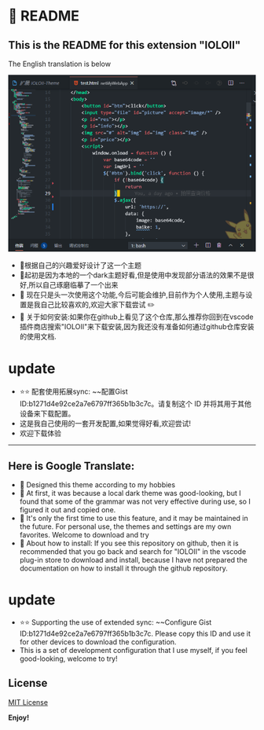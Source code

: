 # :rocket: README
## This is the README for this extension "IOLOII"
The English translation is below

![Screenshot](https://raw.githubusercontent.com/IOLOII/IOLOII-vscode-theme/master/screenshot.png)

* :balloon: ​根据自己的兴趣爱好设计了这一个主题
* :balloon: ​起初是因为本地的一个dark主题好看,但是使用中发现部分语法的效果不是很好,所以自己琢磨临摹了一个出来
* :balloon: 现在只是头一次使用这个功能,今后可能会维护,目前作为个人使用,主题与设置是我自己比较喜欢的,欢迎大家下载尝试 :pencil2:
* :balloon: 关于如何安装:如果你在github上看见了这个仓库,那么推荐你回到在vscode插件商店搜索"IOLOII"来下载安装,因为我还没有准备如何通过github仓库安装的使用文档.

# update
* :star::star: 配套使用拓展sync: ~~配置Gist ID:b1271d4e92ce2a7e6797ff365b1b3c7c。请复制这个 ID 并将其用于其他设备来下载配置。
* 这是我自己使用的一套开发配置,如果觉得好看,欢迎尝试!
* 欢迎下载体验

---
## Here is Google Translate:

* :lemon: ​Designed this theme according to my hobbies
* :lemon: ​At first, it was because a local dark theme was good-looking, but I found that some of the grammar was not very effective during use, so I figured it out and copied one.
* :lemon: ​It's only the first time to use this feature, and it may be maintained in the future. For personal use, the themes and settings are my own favorites. Welcome to download and try
* :lemon: ​About how to install: If you see this repository on github, then it is recommended that you go back and search for "IOLOII" in the vscode plug-in store to download and install, because I have not prepared the documentation on how to install it through the github repository.

# update
* :star::star: Supporting the use of extended sync: ~~Configure Gist ID:b1271d4e92ce2a7e6797ff365b1b3c7c. Please copy this ID and use it for other devices to download the configuration.
* This is a set of development configuration that I use myself, if you feel good-looking, welcome to try!

## License

[MIT License](https://github.com/IOLOII/IOLOII-vscode-theme/blob/master/LICENSE)


**Enjoy!**
